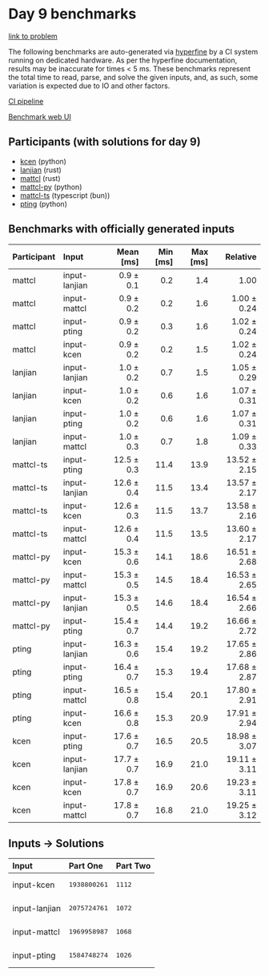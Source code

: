 # Day 9 benchmarks

[link to problem](https://adventofcode.com/2023/day/9)

The following benchmarks are auto-generated via
[hyperfine](https://github.com/sharkdp/hyperfine) by a CI system running on
dedicated hardware. As per the hyperfine documentation, results may be
inaccurate for times < 5 ms. These benchmarks represent the total time to read,
parse, and solve the given inputs, and, as such, some variation is expected due
to IO and other factors.

[CI pipeline](http://ci.papercode.net:8080/teams/main/pipelines/aoc2023)

[Benchmark web UI](https://aoc.ancalagon.black)


## Participants (with solutions for day 9)

- [kcen](https://github.com/kcen/aoc2023) (python)
- [lanjian](https://github.com/lanjian/aoc-2023) (rust)
- [mattcl](https://github.com/mattcl/aoc2023) (rust)
- [mattcl-py](https://github.com/mattcl/aoc2023-py) (python)
- [mattcl-ts](https://github.com/mattcl/aoc2023-js) (typescript (bun))
- [pting](https://github.com/pting/aoc2023) (python)


## Benchmarks with officially generated inputs

| Participant | Input | Mean [ms] | Min [ms] | Max [ms] | Relative |
|:---|:---|---:|---:|---:|---:|
| mattcl | input-lanjian | 0.9 ± 0.1 | 0.2 | 1.4 | 1.00 |
| mattcl | input-mattcl | 0.9 ± 0.2 | 0.2 | 1.6 | 1.00 ± 0.24 |
| mattcl | input-pting | 0.9 ± 0.2 | 0.3 | 1.6 | 1.02 ± 0.24 |
| mattcl | input-kcen | 0.9 ± 0.2 | 0.2 | 1.5 | 1.02 ± 0.24 |
| lanjian | input-lanjian | 1.0 ± 0.2 | 0.7 | 1.5 | 1.05 ± 0.29 |
| lanjian | input-kcen | 1.0 ± 0.2 | 0.6 | 1.6 | 1.07 ± 0.31 |
| lanjian | input-pting | 1.0 ± 0.2 | 0.6 | 1.6 | 1.07 ± 0.31 |
| lanjian | input-mattcl | 1.0 ± 0.3 | 0.7 | 1.8 | 1.09 ± 0.33 |
| mattcl-ts | input-pting | 12.5 ± 0.3 | 11.4 | 13.9 | 13.52 ± 2.15 |
| mattcl-ts | input-lanjian | 12.6 ± 0.4 | 11.5 | 13.4 | 13.57 ± 2.17 |
| mattcl-ts | input-kcen | 12.6 ± 0.3 | 11.5 | 13.7 | 13.58 ± 2.16 |
| mattcl-ts | input-mattcl | 12.6 ± 0.4 | 11.5 | 13.5 | 13.60 ± 2.17 |
| mattcl-py | input-kcen | 15.3 ± 0.6 | 14.1 | 18.6 | 16.51 ± 2.68 |
| mattcl-py | input-mattcl | 15.3 ± 0.5 | 14.5 | 18.4 | 16.53 ± 2.65 |
| mattcl-py | input-lanjian | 15.3 ± 0.5 | 14.6 | 18.4 | 16.54 ± 2.66 |
| mattcl-py | input-pting | 15.4 ± 0.7 | 14.4 | 19.2 | 16.66 ± 2.72 |
| pting | input-lanjian | 16.3 ± 0.6 | 15.4 | 19.2 | 17.65 ± 2.86 |
| pting | input-pting | 16.4 ± 0.7 | 15.3 | 19.4 | 17.68 ± 2.87 |
| pting | input-mattcl | 16.5 ± 0.8 | 15.4 | 20.1 | 17.80 ± 2.91 |
| pting | input-kcen | 16.6 ± 0.8 | 15.3 | 20.9 | 17.91 ± 2.94 |
| kcen | input-pting | 17.6 ± 0.7 | 16.5 | 20.5 | 18.98 ± 3.07 |
| kcen | input-lanjian | 17.7 ± 0.7 | 16.9 | 21.0 | 19.11 ± 3.11 |
| kcen | input-kcen | 17.8 ± 0.7 | 16.9 | 20.6 | 19.23 ± 3.11 |
| kcen | input-mattcl | 17.8 ± 0.7 | 16.8 | 21.0 | 19.25 ± 3.12 |


## Inputs -> Solutions

| Input | Part One | Part Two |
|:---|:---|:---|
|input-kcen|<pre>1938800261</pre>|<pre>1112</pre>|
|input-lanjian|<pre>2075724761</pre>|<pre>1072</pre>|
|input-mattcl|<pre>1969958987</pre>|<pre>1068</pre>|
|input-pting|<pre>1584748274</pre>|<pre>1026</pre>|